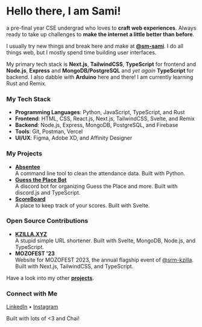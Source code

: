 # Hello there, I am Sami!
a pre-final year CSE undergrad who loves to **craft web experiences**. Always ready to take up challenges to **make the internet a little better than before**.

I usually try new things and break here and make at [**@sm-sami**](https://github.com/sm-sami). I do all things web, but I mostly spend time building user interfaces.

My primary tech stack is **Next.js**, **TailwindCSS**, **TypeScript** for frontend and **Node.js**, **Express** and **MongoDB/PostgreSQL** and *yet again* **TypeScript** for backend. I also dabble with **Arduino** here and there! I am currently learning Rust and Remix.

### My Tech Stack
- **Programming Languages**: Python, JavaScript, TypeScript, and Rust
- **Frontend**: HTML, CSS, React.js, Next.js, TailwindCSS, Svelte, and Remix
- **Backend**: Node.js, Express, MongoDB, PostgreSQL, and Firebase
- **Tools**: Git, Postman, Vercel
- **UI/UX**: Figma, Adobe XD, and Affinity Designer

### My Projects
- [**Absentee**](https://github.com/sm-sami/Absentee) <br /> A command line tool to clean the attendance data. Built with Python.
- [**Guess the Place Bot**](https://github.com/sm-sami/mlu-bot) <br /> A discord bot for organizing Guess the Place and more. Built with discord.js and TypeScript.
- [**ScoreBoard**](https://github.com/sm-sami/ScoreBoard) <br /> A place to keep track of your scores. Built with Svelte.

### Open Source Contributions
- [**KZILLA.XYZ**](https://github.com/srm-kzill/kzilla.xyz) <br /> A stupid simple URL shortener. Built with Svelte, MongoDB, Node.js, and TypeScript.
- **MOZOFEST '23** <br /> Website for MOZOFEST 2023, the annual flagship event of [@srm-kzilla](https://github.com/srm-kzilla). Built with Next.js, TailwindCSS, and TypeScript.

Have a look into my other [**projects**](https://mhmdsami.xyz/projects).

### Connect with Me
[LinkedIn](https://www.linkedin.com/in/sm-sami/) • [Instagram](https://www.instagram.com/sm_sami.ts/)

Built with lots of <3 and Chai!